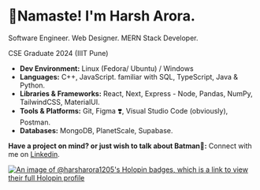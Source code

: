 # 🙏Namaste! I'm Harsh Arora.
Software Engineer. Web Designer. MERN Stack Developer.

CSE Graduate 2024 (IIIT Pune)

- **Dev Environment:** Linux (Fedora/ Ubuntu) / Windows
- **Languages:** C++, JavaScript. familiar with SQL, TypeScript, Java & Python.
- **Libraries & Frameworks:** React, Next, Express - Node, Pandas, NumPy, TailwindCSS, MaterialUI.
- **Tools & Platforms:** Git, Figma ❣️, Visual Studio Code (obviously), Postman.
- **Databases:** MongoDB, PlanetScale, Supabase.


**Have a project on mind? or just wish to talk about Batman🦇:**
Connect with me on [Linkedin](https://www.linkedin.com/in/harsharora1205/).

[![An image of @harsharora1205's Holopin badges, which is a link to view their full Holopin profile](https://holopin.me/harsharora1205)](https://holopin.io/@harsharora1205)
<!---
HarshArora-1205/HarshArora-1205 is a ✨ special ✨ repository because its `README.md` (this file) appears on your GitHub profile.
You can click the Preview link to take a look at your changes.
--->
